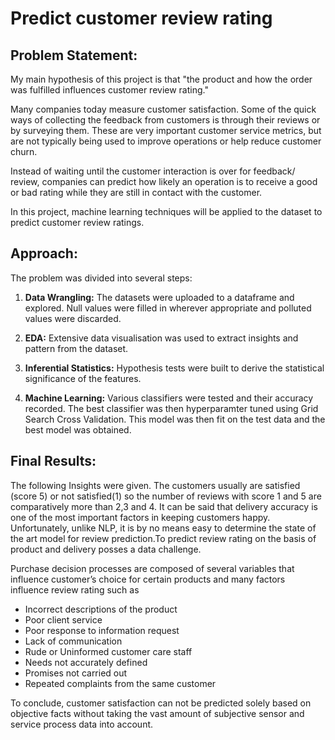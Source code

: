 # Predict customer review rating
## Problem Statement:

My main hypothesis of this project is that "the product and how the order was fulfilled influences customer review rating."

Many companies today measure customer satisfaction. Some of the quick ways of collecting the feedback from customers is through their reviews or by surveying them. These are very important customer service metrics, but are not typically being used to improve operations or help reduce customer churn.

Instead of waiting until the customer interaction is over for feedback/ review, companies can predict how likely an operation is to receive a good or bad rating while they are still in contact with the customer.

In this project, machine learning techniques will be applied to the dataset to predict customer review ratings.  

## Approach:

The problem was divided into several steps:

1. **Data Wrangling:** The datasets were uploaded to a dataframe and explored. Null values were filled in wherever appropriate and polluted values were discarded.

2. **EDA:** Extensive data visualisation was used to extract insights and pattern from the dataset.

3. **Inferential Statistics:** Hypothesis tests were built to derive the statistical significance of the features. 

5. **Machine Learning:** Various classifiers were tested and their accuracy recorded. The best classifier was then hyperparamter tuned using Grid Search Cross Validation. This model was then fit on the test data and the best model was obtained.

## Final Results:

The following Insights were given.
The customers usually are satisfied (score 5) or not satisfied(1) so the number of reviews with score 1 and 5 are comparatively more than 2,3 and 4.
It can be said that delivery accuracy is one of the most important factors in keeping customers happy.
Unfortunately, unlike NLP, it is by no means easy to determine the state of the art model for review prediction.To predict review rating on the basis of product and delivery posses a data challenge. 

Purchase decision processes are composed of several variables that influence customer’s choice for certain products and many factors influence review rating such as 

- Incorrect descriptions of the product
- Poor client service
- Poor response to information request
- Lack of communication
- Rude or Uninformed customer care staff
- Needs not accurately defined
- Promises not carried out
- Repeated complaints from the same customer

To conclude, customer satisfaction can not be predicted solely based on objective facts without taking the vast amount of subjective sensor and service process data into account.


